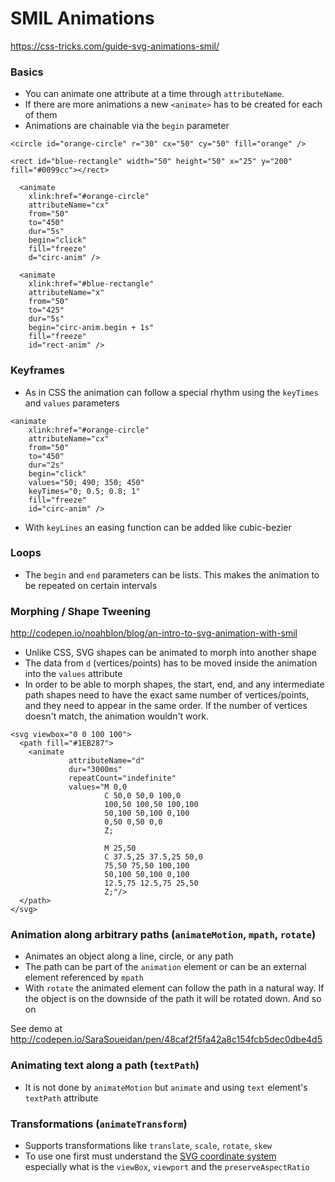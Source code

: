 # SMIL Animations

https://css-tricks.com/guide-svg-animations-smil/

### Basics

* You can animate one attribute at a time through `attributeName`.
* If there are more animations a new `<animate>` has to be created for each of them
* Animations are chainable via the `begin` parameter

```
<circle id="orange-circle" r="30" cx="50" cy="50" fill="orange" />

<rect id="blue-rectangle" width="50" height="50" x="25" y="200" fill="#0099cc"></rect>

  <animate
    xlink:href="#orange-circle"
    attributeName="cx"
    from="50"
    to="450"
    dur="5s"
    begin="click"
    fill="freeze"
    d="circ-anim" />

  <animate
    xlink:href="#blue-rectangle"
    attributeName="x"
    from="50"
    to="425"
    dur="5s"
    begin="circ-anim.begin + 1s"
    fill="freeze"
    id="rect-anim" />
```

### Keyframes

* As in CSS the animation can follow a special rhythm using the `keyTimes` and `values` parameters

```
<animate
    xlink:href="#orange-circle"
    attributeName="cx"
    from="50"
    to="450"
    dur="2s"
    begin="click"
    values="50; 490; 350; 450"
    keyTimes="0; 0.5; 0.8; 1"
    fill="freeze"
    id="circ-anim" />
```

* With `keyLines` an easing function can be added like cubic-bezier


### Loops

* The `begin` and `end` parameters can be lists. This makes the animation to be repeated on certain intervals


### Morphing / Shape Tweening

http://codepen.io/noahblon/blog/an-intro-to-svg-animation-with-smil

* Unlike CSS, SVG shapes can be animated to morph into another shape
* The data from `d` (vertices/points) has to be moved inside the animation into the `values` attribute
* In order to be able to morph shapes, the start, end, and any intermediate path shapes need to have the exact same number of vertices/points, and they need to appear in the same order. If the number of vertices doesn't match, the animation wouldn't work.

```
<svg viewbox="0 0 100 100">
  <path fill="#1EB287">
    <animate
             attributeName="d"
             dur="3000ms"
             repeatCount="indefinite"
             values="M 0,0
                     C 50,0 50,0 100,0
                     100,50 100,50 100,100
                     50,100 50,100 0,100
                     0,50 0,50 0,0
                     Z;

                     M 25,50
                     C 37.5,25 37.5,25 50,0
                     75,50 75,50 100,100
                     50,100 50,100 0,100
                     12.5,75 12.5,75 25,50
                     Z;"/>
  </path>
</svg>
```

### Animation along arbitrary paths (`animateMotion`, `mpath`, `rotate`)

* Animates an object along a line, circle, or any path
* The path can be part of the `animation` element or can be an external element referenced by `mpath`
* With `rotate` the animated element can follow the path in a natural way. If the object is on the downside of the path it will be rotated down. And so on

See demo at http://codepen.io/SaraSoueidan/pen/48caf2f5fa42a8c154fcb5dec0dbe4d5

### Animating text along a path (`textPath`)

* It is not done by `animateMotion` but `animate` and using `text` element's `textPath` attribute

### Transformations (`animateTransform`)

* Supports transformations like `translate`, `scale`, `rotate`, `skew`
* To use one first must understand the [SVG coordinate system](http://sarasoueidan.com/blog/svg-coordinate-systems/)  
especially what is the `viewBox`, `viewport` and the `preserveAspectRatio`
